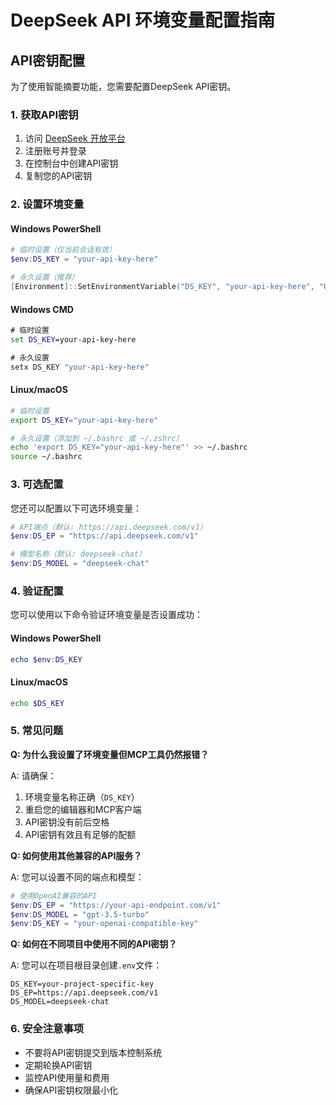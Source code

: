 # DeepSeek API 环境变量配置指南

## API密钥配置

为了使用智能摘要功能，您需要配置DeepSeek API密钥。

### 1. 获取API密钥

1. 访问 [DeepSeek 开放平台](https://platform.deepseek.com/)
2. 注册账号并登录
3. 在控制台中创建API密钥
4. 复制您的API密钥

### 2. 设置环境变量

#### Windows PowerShell

```powershell
# 临时设置（仅当前会话有效）
$env:DS_KEY = "your-api-key-here"

# 永久设置（推荐）
[Environment]::SetEnvironmentVariable("DS_KEY", "your-api-key-here", "User")
```

#### Windows CMD

```cmd
# 临时设置
set DS_KEY=your-api-key-here

# 永久设置
setx DS_KEY "your-api-key-here"
```

#### Linux/macOS

```bash
# 临时设置
export DS_KEY="your-api-key-here"

# 永久设置（添加到 ~/.bashrc 或 ~/.zshrc）
echo 'export DS_KEY="your-api-key-here"' >> ~/.bashrc
source ~/.bashrc
```

### 3. 可选配置

您还可以配置以下可选环境变量：

```powershell
# API端点（默认: https://api.deepseek.com/v1）
$env:DS_EP = "https://api.deepseek.com/v1"

# 模型名称（默认: deepseek-chat）
$env:DS_MODEL = "deepseek-chat"
```

### 4. 验证配置

您可以使用以下命令验证环境变量是否设置成功：

#### Windows PowerShell

```powershell
echo $env:DS_KEY
```

#### Linux/macOS

```bash
echo $DS_KEY
```

### 5. 常见问题

**Q: 为什么我设置了环境变量但MCP工具仍然报错？**

A: 请确保：

1. 环境变量名称正确（`DS_KEY`）
2. 重启您的编辑器和MCP客户端
3. API密钥没有前后空格
4. API密钥有效且有足够的配额

**Q: 如何使用其他兼容的API服务？**

A: 您可以设置不同的端点和模型：

```powershell
# 使用OpenAI兼容的API
$env:DS_EP = "https://your-api-endpoint.com/v1"
$env:DS_MODEL = "gpt-3.5-turbo"
$env:DS_KEY = "your-openai-compatible-key"
```

**Q: 如何在不同项目中使用不同的API密钥？**

A: 您可以在项目根目录创建`.env`文件：

```text
DS_KEY=your-project-specific-key
DS_EP=https://api.deepseek.com/v1
DS_MODEL=deepseek-chat
```

### 6. 安全注意事项

- 不要将API密钥提交到版本控制系统
- 定期轮换API密钥
- 监控API使用量和费用
- 确保API密钥权限最小化
